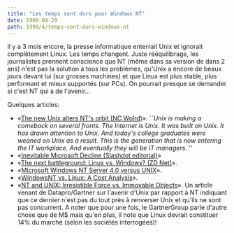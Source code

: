 ```yaml
---
title: "Les temps sont durs pour Windows NT"
date: 1998-04-20
path: 1998/4/temps-sont-durs-windows-nt
---
```


<P>
Il y a 3 mois encore, la presse informatique enterrait Unix et ignorait
complètement Linux. Les temps changent. Juste rééquilibrage, les journalistes
prennent conscience que NT (même dans sa version de dans 2 ans) n'est pas
la solution à tous les problèmes, qu'Unix a encore de beaux jours devant lui
(sur grosses machines) et que Linux est plus stable, plus performant et mieux
supportés (sur PCs). On pourrait presque se demander si c'est NT qui a de
l'avenir...
</P>

<P>
Quelques articles:
</P>

<UL>

<LI>«<A HREF="http://www.ncworldmag.com/ncworld/ncw-04-1998/ncw-04-nextten.html">The new Unix alters NT's orbit (NC Wolrd)</A>».
``<EM>Unix is making a comeback on several fronts. The Internet
is Unix. It was built on Unix. It has drawn attention to Unix.
And today's college graduates were weaned on Unix as a
result. This is the generation that is now entering the IT
workplace. And eventually they will be IT managers.
</EM>''
<LI>«<A HREF="http://slashdot.org/articles/98413124719.shtml">Inevitable Microsoft Decline (Slashdot editorial)</A>»
<LI>«<A HREF="http://www.zdnet.com/zdnn/content/smro/0403/304048.html">The next battleground: Linux vs. Windows? (ZD Net)</A>».
<LI>«<A HREF="http://www.lege.com/unix-nt.html">Microsoft Windows NT Server 4.0 versus UNIX</A>».
<LI>«<A HREF="http://www.eklektix.com/lwn/980312/ntvslinux.html">WindowsNT vs. Linux: A Cost Analysis</A>».
<LI>«<A HREF="http://www.gartner.com/public/static/datapro/industry/indnews6.html">NT and UNIX: Irresistible Force vs. Immovable Objects</A>».
Un article venant de Datapro/Gartner sur l'avenir d'Unix par rapport à
NT indiquant que ce dernier n'est pas du tout près à renverser Unix et
qu'ils ne sont pas concurrent. A noter que pour une fois, le GartnerGroup
parle d'autre chose que de M$ mais qu'en plus, il note que Linux
devrait constituer 14% du marché (selon les sociétés interrogées)!
</UL>


